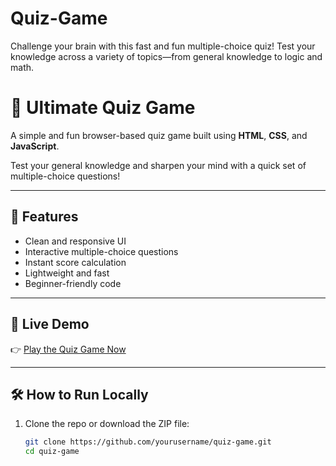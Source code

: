 # Quiz-Game
Challenge your brain with this fast and fun multiple-choice quiz! Test your knowledge across a variety of topics—from general knowledge to logic and math.
# 🧠 Ultimate Quiz Game

A simple and fun browser-based quiz game built using **HTML**, **CSS**, and **JavaScript**.

Test your general knowledge and sharpen your mind with a quick set of multiple-choice questions!

---

## 🌟 Features

- Clean and responsive UI
- Interactive multiple-choice questions
- Instant score calculation
- Lightweight and fast
- Beginner-friendly code

---

## 🚀 Live Demo

👉 [Play the Quiz Game Now](C:/Users/krish/OneDrive/Desktop/quiz_game.html) 


---

## 🛠️ How to Run Locally

1. Clone the repo or download the ZIP file:
   ```bash
   git clone https://github.com/yourusername/quiz-game.git
   cd quiz-game
